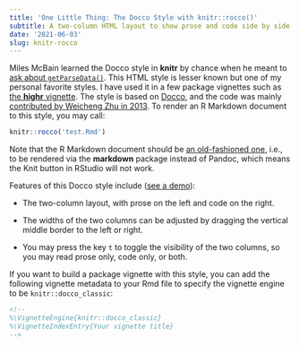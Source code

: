 ```yaml
---
title: 'One Little Thing: The Docco Style with knitr::rocco()'
subtitle: A two-column HTML layout to show prose and code side by side
date: '2021-06-03'
slug: knitr-rocco
---
```


Miles McBain learned the Docco style in **knitr** by chance when he meant to
[ask about
`getParseData()`](https://twitter.com/MilesMcBain/status/1117769453691752448).
This HTML style is lesser known but one of my personal favorite styles. I have
used it in a few package vignettes such as [the **highr**
vignette](https://cran.r-project.org/web/packages/highr/vignettes/highr-internals.html).
The style is based on [Docco](https://github.com/jashkenas/docco), and the code
was mainly [contributed by Weicheng Zhu in
2013](https://github.com/yihui/knitr/pull/577). To render an R Markdown document
to this style, you may call:

``` r
knitr::rocco('test.Rmd')
```

Note that the R Markdown document should be [an old-fashioned
one](https://rmarkdown.rstudio.com/authoring_migrating_from_v1.html#continuing-to-use-v1),
i.e., to be rendered via the **markdown** package instead of Pandoc, which means
the Knit button in RStudio will not work.

Features of this Docco style include ([see a
demo](https://cran.r-project.org/web/packages/knitr/vignettes/docco-classic.html)):

-   The two-column layout, with prose on the left and code on the right.

-   The widths of the two columns can be adjusted by dragging the vertical
    middle border to the left or right.

-   You may press the key `t` to toggle the visibility of the two columns, so
    you may read prose only, code only, or both.

If you want to build a package vignette with this style, you can add the
following vignette metadata to your Rmd file to specify the vignette engine to
be `knitr::docco_classic`:

``` html
<!--
%\VignetteEngine{knitr::docco_classic}
%\VignetteIndexEntry{Your vignette title}
-->
```
